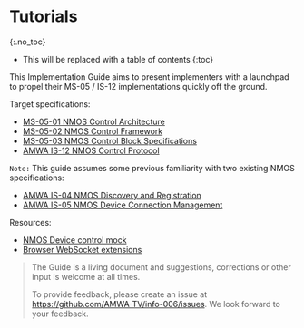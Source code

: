 # Tutorials

{:.no_toc}

- This will be replaced with a table of contents
{:toc}

This Implementation Guide aims to present implementers with a launchpad to propel their MS-05 / IS-12 implementations quickly off the ground.

Target specifications:

- [MS-05-01 NMOS Control Architecture](https://specs.amwa.tv/ms-05-01)
- [MS-05-02 NMOS Control Framework](https://specs.amwa.tv/ms-05-02)
- [MS-05-03 NMOS Control Block Specifications](https://specs.amwa.tv/ms-05-03)
- [AMWA IS-12 NMOS Control Protocol](https://specs.amwa.tv/is-12)

`Note:` This guide assumes some previous familiarity with two existing NMOS specifications:

- [AMWA IS-04 NMOS Discovery and Registration](https://specs.amwa.tv/is-04)
- [AMWA IS-05 NMOS Device Connection Management](https://specs.amwa.tv/is-05)

Resources:

- [NMOS Device control mock](https://github.com/AMWA-TV/nmos-device-control-mock)
- [Browser WebSocket extensions](https://chrome.google.com/webstore/search/websocket)

>The Guide is a living document and suggestions, corrections or other input is welcome at all times.
>
> To provide feedback, please create an issue at <https://github.com/AMWA-TV/info-006/issues>. We look forward to your feedback.
